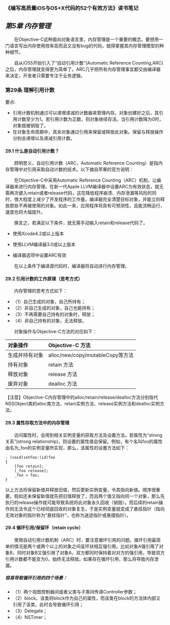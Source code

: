 ### 《编写高质量iOS与OS+X代码的52个有效方法》读书笔记
## *第5章 内存管理*
&emsp;&emsp;在Objective-C这种面向对象语言里，内存管理是一个重要的概念。要想用一门语言写出内存使用效率高而且又没有bug的代码，就得掌握其内存管理模型的种种细节。

&emsp;&emsp;自从iOS5开始引入了“自动引用计数”(Automatic Reference Counting,ARC)之后，内存管理就变得更为简单了。ARC几乎把所有内存管理事宜都交由编译器来决定，开发者只需要专注于业务逻辑。
### 第29条 理解引用计数
要点:

* 引用计数机制通过可以递增递减的计数器来管理内存。对象创建好之后，其引用计数至少为1。若引用计数为正数，则对象继续存活。当引用计数降为0时，对象就被销毁了。
* 在对象生命周期中，其余对象通过引用来保留或释放此对象。保留与释放操作分别会递增以及递减引用计数。

#### 29.1 什么是自动引用计数？

&emsp;&emsp;顾明思义，自动引用计数（ARC，Automatic Reference Counting）是指内存管理中对引用采取自动计数的技术。以下摘自苹果的官方说明：

&emsp;&emsp;在Objective-C中采用Automatic Reference Counting（ARC）机制，让编译器来进行内存管理。在新一代Apple LLVM编译器中设置ARC为有效状态，就无需再次键入retain或者release代码，这在降低程序崩溃、内存泄漏等风险的同时，很大程度上减少了开发程序的工作量。编译器完全清楚目标对象，并能立刻释放那些不再被使用的对象。如此一来，应用程序将具有可预测性，且能流畅运行，速度也将大幅提升。

&emsp;&emsp;换言之，若满足以下条件，就无需手动输入retain和release代码了。

* 使用Xcode4.2或以上版本
+ 使用LLVM编译器3.0或以上版本
- 编译器选项中设置ARC有效

&emsp;&emsp;在以上条件下编译源代码时，编译器将自动进行内存管理。
#### 29.2 引用计数的工作原理（思考方式）

&emsp;&emsp;内存管理的思考方式如下：

* （1）自己生成的对象，自己所持有；
* （2）非自己生成的对象，自己也能持有；
* （3）不再需要自己持有的对象时，释放；
* （4）非自己持有的对象，无法释放。

&emsp;&emsp;对象操作与Objective-C方法的对应如下：

对象操作 | Objective-C 方法 |
:--|:--
生成并持有对象 | alloc/new/copy/mutableCopy等方法
持有对象 | retain 方法 
释放对象 | release 方法
废弃对象 | dealloc 方法

【注意】Objective-C内存管理中的alloc/retain/release/dealloc方法分别指代NSSObject类的alloc类方法、retain实例方法、release实例方法和dealloc实例方法。

#### 29.3 属性存取方法中的内存管理

&emsp;&emsp;访问属性时，会用到相关实例变量的获取方法及设置方法。若属性为“strong关系”(strong relationship)，则设置的属性值会保留。例如，有个名叫foo的属性由名为_foo的实例变量所实现，那么，该属性的设置方法如下：

```
- (void)setFoo:(id)foo
{
	[foo retain];
	[_foo release];
	_foo = foo;
}
```
以上方法将保留新值并释放旧值，然后更新实例变量，令其指向新值。顺序很重要。假如还未保留新值就先把旧值释放了，而且两个值又指向同一个对象，那么先执行的release操作就可能导致系统将此对象永久回收（销毁）。而后续的retain操作则无法令这个已经彻底回收的对象复生，于是实例变量就变成了悬挂指针（指向无效对象的指针称为“悬挂指针”，也称为迷途指针或悬摆指针）。

#### 29.4 循环引用/保留环（retain cycle）

&emsp;&emsp;使用自动引用计数机制（ARC）时，要注意循环引用的问题。循环引用最简单的情况是两个或两个以上的对象之间呈环状相互强引用。比如对象A强引用了对象B，同时对象B又强引用了对象A，双方都同时保持着对对方的强引用，导致双方引用计数都不能变为0，始终无法释放。如果存在循环引用，那么将导致内存泄漏。

##### 容易导致循环引用的四个场景：

* （1）两个视图控制器间或者父类与子类间传递Controller参数；
* （2）block。该类将block作为自己的属性，而该类在block的方法体内部又引用了该类，此时会导致循环引用；
* （3）Delegate；
* （4）NSTimer；